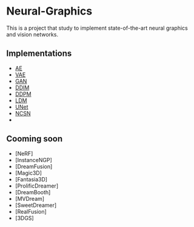 # Neural-Graphics
This is a project that study to implement state-of-the-art neural graphics and vision networks.  

## Implementations
- [AE](https://arxiv.org/abs/2003.05991)
- [VAE](https://arxiv.org/abs/1312.6114)
- [GAN](https://arxiv.org/abs/1406.2661)
- [DDIM](https://arxiv.org/abs/2010.02502)
- [DDPM](https://arxiv.org/abs/2006.11239)
- [LDM](https://arxiv.org/abs/2112.10752)
- [UNet](https://arxiv.org/abs/1505.04597)
- [NCSN](https://arxiv.org/abs/2011.13456)
- 

## Cooming soon  
- [NeRF]
- [InstanceNGP]
- [DreamFusion]
- [Magic3D]
- [Fantasia3D]
- [ProlificDreamer]
- [DreamBooth]
- [MVDream]
- [SweetDreamer]
- [RealFusion]
- [3DGS]
